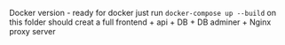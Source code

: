 Docker version - ready for docker
just run `docker-compose up --build` on this folder
should creat a full frontend + api + DB + DB adminer + Nginx proxy server
